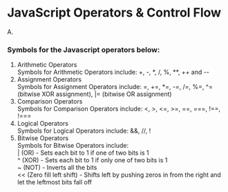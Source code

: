 # JavaScript Operators & Control Flow

A.  <h3>Symbols for the Javascript operators below:</h3>
1. Arithmetic Operators<br>
Symbols for Arithmetic Operators include:  +, -, *, /, %, **, ++ and --<br>
2. Assignment Operators<br>
Symbols for Assignment Operators include:  =,  +=,  *=, -=, /=, %=, ^= (bitwise XOR assignment), |= (bitwise OR assignment)<br>
3. Comparison Operators<br>
Symbols for Comparison Operators include: <, >, <=, >=, ==, ===, !==, !===<br>
4. Logical Operators<br>
Symbols for Logical Operators include: &&, //, !<br>
5. Bitwise Operators<br>
Symbols for Bitwise Operators include:<br>
|	(OR) -	Sets each bit to 1 if one of two bits is 1<br>
^	(XOR) -	Sets each bit to 1 if only one of two bits is 1<br>
~	(NOT) -	Inverts all the bits<br>
<<	(Zero fill left shift) -	Shifts left by pushing zeros in from the right and let the leftmost bits fall off<br>